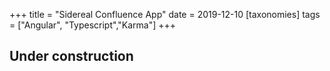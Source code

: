 +++
title = "Sidereal Confluence App"
date = 2019-12-10
[taxonomies]
tags = ["Angular", "Typescript","Karma"]
+++

## Under construction